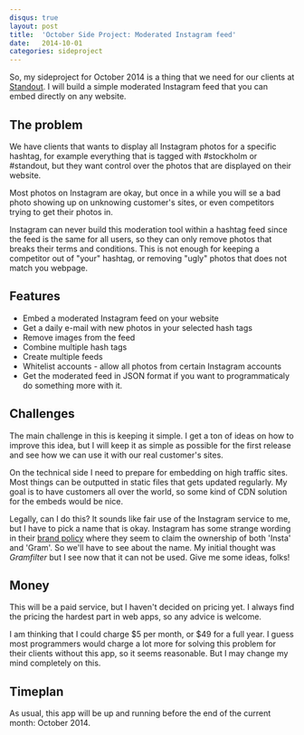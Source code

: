 ```yaml
---
disqus: true
layout: post
title:  'October Side Project: Moderated Instagram feed'
date:   2014-10-01
categories: sideproject
---
```


So, my sideproject for October 2014 is a thing that we need for our clients
at [Standout](http://standout.se/). I will build a simple moderated Instagram
feed that you can embed directly on any website.

## The problem

We have clients that wants to display all Instagram photos for a specific hashtag,
for example everything that is tagged with #stockholm or #standout, but they
want control over the photos that are displayed on their website.

Most photos on Instagram are okay, but once in a while you will se a bad photo
showing up on unknowing customer's sites, or even competitors trying to get
their photos in.

Instagram can never build this moderation tool within a hashtag feed since
the feed is the same for all users, so they can only remove photos that breaks
their terms and conditions. This is not enough for keeping a competitor out
of "your" hashtag, or removing "ugly" photos that does not match you webpage.


## Features

* Embed a moderated Instagram feed on your website
* Get a daily e-mail with new photos in your selected hash tags
* Remove images from the feed
* Combine multiple hash tags
* Create multiple feeds
* Whitelist accounts - allow all photos from certain Instagram accounts
* Get the moderated feed in JSON format if you want to programmaticaly do something more with it.

## Challenges

The main challenge in this is keeping it simple. I get a ton of ideas on how to
improve this idea, but I will keep it as simple as possible for the first release
and see how we can use it with our real customer's sites.

On the technical side I need to prepare for embedding on high traffic sites.
Most things can be outputted in static files that gets updated regularly. My goal
is to have customers all over the world, so some kind of CDN solution for the
embeds would be nice.

Legally, can I do this? It sounds like fair use of the Instagram service to
me, but I have to pick a name that is okay. Instagram has some strange wording
in their [brand policy](https://help.instagram.com/304689166306603/) where they
seem to claim the ownership of both 'Insta' and 'Gram'. So we'll have to see
about the name. My initial thought was _Gramfilter_ but I see now that it can
not be used. Give me some ideas, folks!

## Money

This will be a paid service, but I haven't decided on pricing yet. I always
  find the pricing the hardest part in web apps, so any advice is welcome.

I am thinking that I could charge $5 per month, or $49 for a full year. I guess
 most programmers would charge a lot more for solving this problem for their
 clients without this app, so it seems reasonable. But I may change my mind
 completely on this.

## Timeplan

As usual, this app will be up and running before the end of the current month:
 October 2014.
